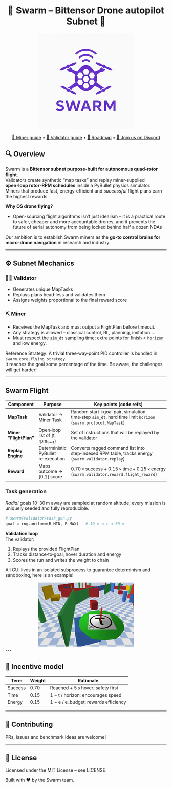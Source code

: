 <div align="center">
  <h1>🐝 <strong>Swarm</strong> – Bittensor Drone autopilot Subnet 🐝</h1>
  <img src="swarm/assets/swarm.png" alt="Swarm"  width="300">
  <p>
    <a href="docs/miner.md">🚀 Miner guide</a> &bull;
    <a href="docs/validator.md">🔐 Validator guide</a> &bull;
    <a href="docs/roadmap.md">🔐 Roadmap</a> &bull;
    <a href="https://discord.com/channels/799672011265015819/1385341501130801172">💬 Join us on Discord</a>
  </p>
</div>

## 🔍 Overview
Swarm is a **Bittensor subnet purpose‑built for autonomous quad‑rotor flight**.  
Validators create synthetic “map tasks” and replay miner‑supplied **open‑loop rotor‑RPM schedules** inside a PyBullet physics simulator.  
Miners that produce fast, energy‑efficient and *successful* flight plans earn the highest rewards

**Why OS drone flying?**

- Open-sourcing flight algorithms isn’t just idealism – it is a practical route to safer, cheaper and more accountable drones, and it prevents the future of aerial autonomy from being locked behind half a dozen NDAs

Our ambition is to establish Swarm miners as the **go‑to control brains for micro‑drone navigation** in research and industry.

---
## ⚙️ Subnet Mechanics

### 🧑‍🏫 Validator

- Generates unique MapTasks  
- Replays plans head‑less and validates them
- Assigns weights proportional to the final reward score

### ⛏️ Miner

- Receives the MapTask and must output a FlightPlan before timeout.  
- Any strategy is allowed – classical control, RL, planning, imitation …  
- Must respect the `sim_dt` sampling time; extra points for finish < `horizon` and low energy.

Reference Strategy: A trivial three‑way‑point PID controller is bundled in `swarm.core.flying_strategy`.  
It reaches the goal some percentage of the time. Be aware, the challenges will get harder!

---

## Swarm Flight

| Component             | Purpose                           | Key points (code refs)                                                      |
|-----------------------|-----------------------------------|------------------------------------------------------------------------------|
| **MapTask**           | Validator → Miner Task         | Random start→goal pair, simulation time‑step `sim_dt`, hard time limit `horizon` (`swarm.protocol.MapTask`) |
| **Miner “FlightPlan”**| Open‑loop list of (t, rpm₁…₄)     | Set of instructions that will be replayed by the validator |
| **Replay Engine**     | Deterministic PyBullet re‑execution | Converts ragged command list into step‑indexed RPM table, tracks energy (`swarm.validator.replay`) |
| **Reward**            | Maps outcome → [0,1] score        | 0.70 × success + 0.15 × time + 0.15 × energy (`swarm.validator.reward.flight_reward`) |

### Task generation

*Radial* goals 10–30 m away are sampled at random altitude; every mission is uniquely seeded and fully reproducible.

```python
# swarm/validator/task_gen.py
goal = rng.uniform(R_MIN, R_MAX)   # 10 m ≤ r ≤ 30 m
```

**Validation loop**  
The validator:

1. Replays the provided FlightPlan
2. Tracks distance‑to‑goal, hover duration and energy
3. Scores the run and writes the weight to chain

All GUI lives in an isolated subprocess to guarantee determinism and sandboxing, here is an example!
<div align="center">
<img src="swarm/assets/drone_image.png" alt="Drone"  width="300">
</div>
---

## 🎯 Incentive model

| Term        | Weight | Rationale                               |
|-------------|--------|-----------------------------------------|
| Success     | 0.70   | Reached + 5 s hover; safety first       |
| Time        | 0.15   | 1 − t / horizon; encourages speed       |
| Energy      | 0.15   | 1 − e / e_budget; rewards efficiency    |

---

## 🤝 Contributing
PRs, issues and benchmark ideas are welcome!  

---

## 📜 License
Licensed under the MIT License – see LICENSE.

Built with ❤️ by the Swarm team.
